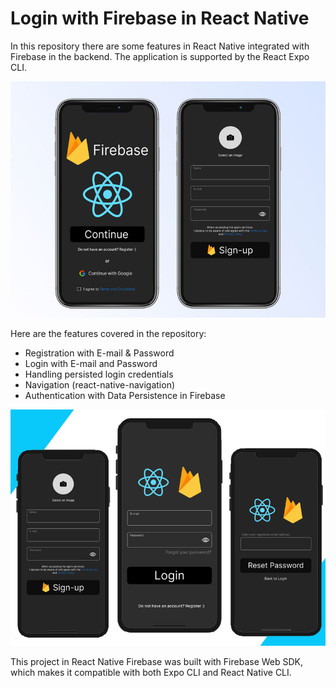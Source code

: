# Login with Firebase in React Native

In this repository there are some features in React Native integrated with Firebase in the backend. The application is supported by the React Expo CLI.


![Login](src/images/1.png)

Here are the features covered in the repository:

- Registration with E-mail & Password
- Login with E-mail and Password
- Handling persisted login credentials
- Navigation (react-native-navigation)
- Authentication with Data Persistence in Firebase


![Login](src/images/2.png)


This project in React Native Firebase was built with Firebase Web SDK, which makes it compatible with both Expo CLI and React Native CLI.
